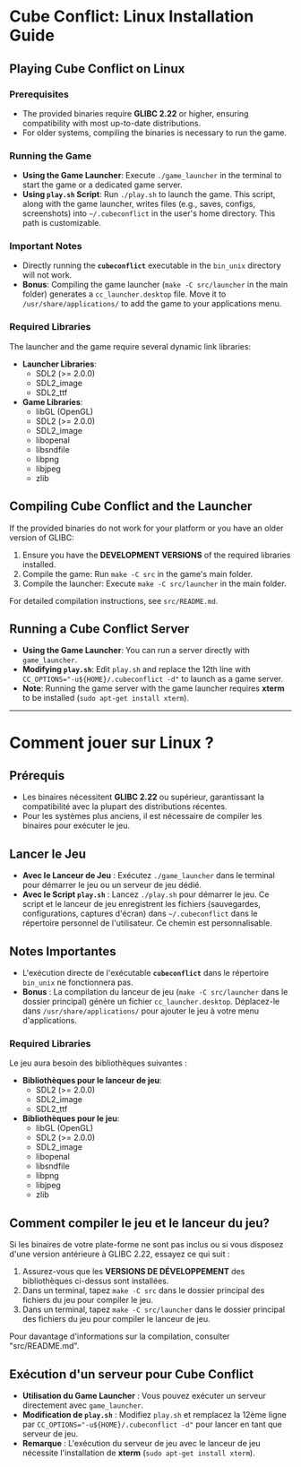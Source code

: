 # Cube Conflict: Linux Installation Guide

## Playing Cube Conflict on Linux

### Prerequisites
- The provided binaries require **GLIBC 2.22** or higher, ensuring compatibility with most up-to-date distributions.
- For older systems, compiling the binaries is necessary to run the game.

### Running the Game
- **Using the Game Launcher**: Execute `./game_launcher` in the terminal to start the game or a dedicated game server.
- **Using `play.sh` Script**: Run `./play.sh` to launch the game. This script, along with the game launcher, writes files (e.g., saves, configs, screenshots) into `~/.cubeconflict` in the user's home directory. This path is customizable.

### Important Notes
- Directly running the **`cubeconflict`** executable in the `bin_unix` directory will not work.
- **Bonus**: Compiling the game launcher (`make -C src/launcher` in the main folder) generates a `cc_launcher.desktop` file. Move it to `/usr/share/applications/` to add the game to your applications menu.

### Required Libraries
The launcher and the game require several dynamic link libraries:
- **Launcher Libraries**:
  - SDL2 (>= 2.0.0)
  - SDL2_image
  - SDL2_ttf
- **Game Libraries**:
  - libGL (OpenGL)
  - SDL2 (>= 2.0.0)
  - SDL2_image
  - libopenal
  - libsndfile
  - libpng
  - libjpeg
  - zlib

## Compiling Cube Conflict and the Launcher

If the provided binaries do not work for your platform or you have an older version of GLIBC:
1. Ensure you have the **DEVELOPMENT VERSIONS** of the required libraries installed.
2. Compile the game: Run `make -C src` in the game's main folder.
3. Compile the launcher: Execute `make -C src/launcher` in the main folder.

For detailed compilation instructions, see `src/README.md`.

## Running a Cube Conflict Server

- **Using the Game Launcher**: You can run a server directly with `game_launcher`.
- **Modifying `play.sh`**: Edit `play.sh` and replace the 12th line with `CC_OPTIONS="-u${HOME}/.cubeconflict -d"` to launch as a game server.
- **Note**: Running the game server with the game launcher requires **xterm** to be installed (`sudo apt-get install xterm`).

---

# Comment jouer sur Linux ?

## Prérequis
- Les binaires nécessitent **GLIBC 2.22** ou supérieur, garantissant la compatibilité avec la plupart des distributions récentes.
- Pour les systèmes plus anciens, il est nécessaire de compiler les binaires pour exécuter le jeu.

## Lancer le Jeu
- **Avec le Lanceur de Jeu** : Exécutez `./game_launcher` dans le terminal pour démarrer le jeu ou un serveur de jeu dédié.
- **Avec le Script `play.sh`** : Lancez `./play.sh` pour démarrer le jeu. Ce script et le lanceur de jeu enregistrent les fichiers (sauvegardes, configurations, captures d'écran) dans `~/.cubeconflict` dans le répertoire personnel de l'utilisateur. Ce chemin est personnalisable.

## Notes Importantes
- L'exécution directe de l'exécutable **`cubeconflict`** dans le répertoire `bin_unix` ne fonctionnera pas.
- **Bonus** : La compilation du lanceur de jeu (`make -C src/launcher` dans le dossier principal) génère un fichier `cc_launcher.desktop`. Déplacez-le dans `/usr/share/applications/` pour ajouter le jeu à votre menu d'applications.

### Required Libraries
Le jeu aura besoin des bibliothèques suivantes :
- **Bibliothèques pour le lanceur de jeu**:
  - SDL2 (>= 2.0.0)
  - SDL2_image
  - SDL2_ttf
- **Bibliothèques pour le jeu**:
  - libGL (OpenGL)
  - SDL2 (>= 2.0.0)
  - SDL2_image
  - libopenal
  - libsndfile
  - libpng
  - libjpeg
  - zlib

## Comment compiler le jeu et le lanceur du jeu?
Si les binaires de votre plate-forme ne sont pas inclus ou si vous disposez d'une version antérieure à GLIBC 2.22, essayez ce qui suit :
1. Assurez-vous que les **VERSIONS DE DÉVELOPPEMENT** des bibliothèques ci-dessus sont installées.
2. Dans un terminal, tapez `make -C src` dans le dossier principal des fichiers du jeu pour compiler le jeu.
3. Dans un terminal, tapez `make -C src/launcher` dans le dossier principal des fichiers du jeu pour compiler le lanceur de jeu.

Pour davantage d'informations sur la compilation, consulter "src/README.md".

## Exécution d'un serveur pour Cube Conflict
- **Utilisation du Game Launcher** : Vous pouvez exécuter un serveur directement avec `game_launcher`.
- **Modification de `play.sh`** : Modifiez `play.sh` et remplacez la 12ème ligne par `CC_OPTIONS="-u${HOME}/.cubeconflict -d"` pour lancer en tant que serveur de jeu.
- **Remarque** : L'exécution du serveur de jeu avec le lanceur de jeu nécessite l'installation de **xterm** (`sudo apt-get install xterm`).

